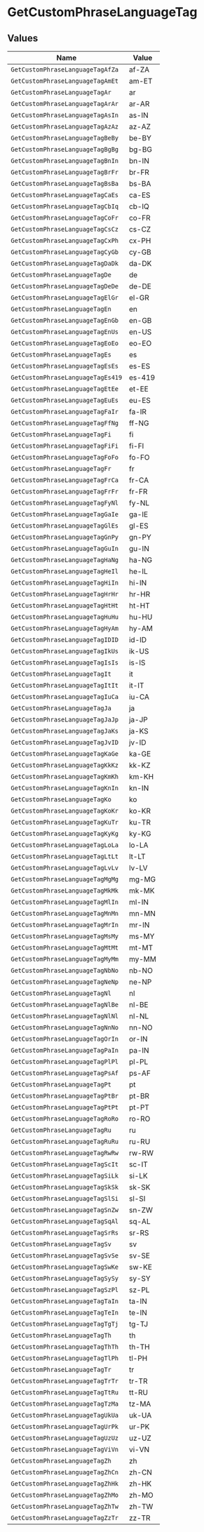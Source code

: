 # GetCustomPhraseLanguageTag


## Values

| Name                              | Value                             |
| --------------------------------- | --------------------------------- |
| `GetCustomPhraseLanguageTagAfZa`  | af-ZA                             |
| `GetCustomPhraseLanguageTagAmEt`  | am-ET                             |
| `GetCustomPhraseLanguageTagAr`    | ar                                |
| `GetCustomPhraseLanguageTagArAr`  | ar-AR                             |
| `GetCustomPhraseLanguageTagAsIn`  | as-IN                             |
| `GetCustomPhraseLanguageTagAzAz`  | az-AZ                             |
| `GetCustomPhraseLanguageTagBeBy`  | be-BY                             |
| `GetCustomPhraseLanguageTagBgBg`  | bg-BG                             |
| `GetCustomPhraseLanguageTagBnIn`  | bn-IN                             |
| `GetCustomPhraseLanguageTagBrFr`  | br-FR                             |
| `GetCustomPhraseLanguageTagBsBa`  | bs-BA                             |
| `GetCustomPhraseLanguageTagCaEs`  | ca-ES                             |
| `GetCustomPhraseLanguageTagCbIq`  | cb-IQ                             |
| `GetCustomPhraseLanguageTagCoFr`  | co-FR                             |
| `GetCustomPhraseLanguageTagCsCz`  | cs-CZ                             |
| `GetCustomPhraseLanguageTagCxPh`  | cx-PH                             |
| `GetCustomPhraseLanguageTagCyGb`  | cy-GB                             |
| `GetCustomPhraseLanguageTagDaDk`  | da-DK                             |
| `GetCustomPhraseLanguageTagDe`    | de                                |
| `GetCustomPhraseLanguageTagDeDe`  | de-DE                             |
| `GetCustomPhraseLanguageTagElGr`  | el-GR                             |
| `GetCustomPhraseLanguageTagEn`    | en                                |
| `GetCustomPhraseLanguageTagEnGb`  | en-GB                             |
| `GetCustomPhraseLanguageTagEnUs`  | en-US                             |
| `GetCustomPhraseLanguageTagEoEo`  | eo-EO                             |
| `GetCustomPhraseLanguageTagEs`    | es                                |
| `GetCustomPhraseLanguageTagEsEs`  | es-ES                             |
| `GetCustomPhraseLanguageTagEs419` | es-419                            |
| `GetCustomPhraseLanguageTagEtEe`  | et-EE                             |
| `GetCustomPhraseLanguageTagEuEs`  | eu-ES                             |
| `GetCustomPhraseLanguageTagFaIr`  | fa-IR                             |
| `GetCustomPhraseLanguageTagFfNg`  | ff-NG                             |
| `GetCustomPhraseLanguageTagFi`    | fi                                |
| `GetCustomPhraseLanguageTagFiFi`  | fi-FI                             |
| `GetCustomPhraseLanguageTagFoFo`  | fo-FO                             |
| `GetCustomPhraseLanguageTagFr`    | fr                                |
| `GetCustomPhraseLanguageTagFrCa`  | fr-CA                             |
| `GetCustomPhraseLanguageTagFrFr`  | fr-FR                             |
| `GetCustomPhraseLanguageTagFyNl`  | fy-NL                             |
| `GetCustomPhraseLanguageTagGaIe`  | ga-IE                             |
| `GetCustomPhraseLanguageTagGlEs`  | gl-ES                             |
| `GetCustomPhraseLanguageTagGnPy`  | gn-PY                             |
| `GetCustomPhraseLanguageTagGuIn`  | gu-IN                             |
| `GetCustomPhraseLanguageTagHaNg`  | ha-NG                             |
| `GetCustomPhraseLanguageTagHeIl`  | he-IL                             |
| `GetCustomPhraseLanguageTagHiIn`  | hi-IN                             |
| `GetCustomPhraseLanguageTagHrHr`  | hr-HR                             |
| `GetCustomPhraseLanguageTagHtHt`  | ht-HT                             |
| `GetCustomPhraseLanguageTagHuHu`  | hu-HU                             |
| `GetCustomPhraseLanguageTagHyAm`  | hy-AM                             |
| `GetCustomPhraseLanguageTagIDID`  | id-ID                             |
| `GetCustomPhraseLanguageTagIkUs`  | ik-US                             |
| `GetCustomPhraseLanguageTagIsIs`  | is-IS                             |
| `GetCustomPhraseLanguageTagIt`    | it                                |
| `GetCustomPhraseLanguageTagItIt`  | it-IT                             |
| `GetCustomPhraseLanguageTagIuCa`  | iu-CA                             |
| `GetCustomPhraseLanguageTagJa`    | ja                                |
| `GetCustomPhraseLanguageTagJaJp`  | ja-JP                             |
| `GetCustomPhraseLanguageTagJaKs`  | ja-KS                             |
| `GetCustomPhraseLanguageTagJvID`  | jv-ID                             |
| `GetCustomPhraseLanguageTagKaGe`  | ka-GE                             |
| `GetCustomPhraseLanguageTagKkKz`  | kk-KZ                             |
| `GetCustomPhraseLanguageTagKmKh`  | km-KH                             |
| `GetCustomPhraseLanguageTagKnIn`  | kn-IN                             |
| `GetCustomPhraseLanguageTagKo`    | ko                                |
| `GetCustomPhraseLanguageTagKoKr`  | ko-KR                             |
| `GetCustomPhraseLanguageTagKuTr`  | ku-TR                             |
| `GetCustomPhraseLanguageTagKyKg`  | ky-KG                             |
| `GetCustomPhraseLanguageTagLoLa`  | lo-LA                             |
| `GetCustomPhraseLanguageTagLtLt`  | lt-LT                             |
| `GetCustomPhraseLanguageTagLvLv`  | lv-LV                             |
| `GetCustomPhraseLanguageTagMgMg`  | mg-MG                             |
| `GetCustomPhraseLanguageTagMkMk`  | mk-MK                             |
| `GetCustomPhraseLanguageTagMlIn`  | ml-IN                             |
| `GetCustomPhraseLanguageTagMnMn`  | mn-MN                             |
| `GetCustomPhraseLanguageTagMrIn`  | mr-IN                             |
| `GetCustomPhraseLanguageTagMsMy`  | ms-MY                             |
| `GetCustomPhraseLanguageTagMtMt`  | mt-MT                             |
| `GetCustomPhraseLanguageTagMyMm`  | my-MM                             |
| `GetCustomPhraseLanguageTagNbNo`  | nb-NO                             |
| `GetCustomPhraseLanguageTagNeNp`  | ne-NP                             |
| `GetCustomPhraseLanguageTagNl`    | nl                                |
| `GetCustomPhraseLanguageTagNlBe`  | nl-BE                             |
| `GetCustomPhraseLanguageTagNlNl`  | nl-NL                             |
| `GetCustomPhraseLanguageTagNnNo`  | nn-NO                             |
| `GetCustomPhraseLanguageTagOrIn`  | or-IN                             |
| `GetCustomPhraseLanguageTagPaIn`  | pa-IN                             |
| `GetCustomPhraseLanguageTagPlPl`  | pl-PL                             |
| `GetCustomPhraseLanguageTagPsAf`  | ps-AF                             |
| `GetCustomPhraseLanguageTagPt`    | pt                                |
| `GetCustomPhraseLanguageTagPtBr`  | pt-BR                             |
| `GetCustomPhraseLanguageTagPtPt`  | pt-PT                             |
| `GetCustomPhraseLanguageTagRoRo`  | ro-RO                             |
| `GetCustomPhraseLanguageTagRu`    | ru                                |
| `GetCustomPhraseLanguageTagRuRu`  | ru-RU                             |
| `GetCustomPhraseLanguageTagRwRw`  | rw-RW                             |
| `GetCustomPhraseLanguageTagScIt`  | sc-IT                             |
| `GetCustomPhraseLanguageTagSiLk`  | si-LK                             |
| `GetCustomPhraseLanguageTagSkSk`  | sk-SK                             |
| `GetCustomPhraseLanguageTagSlSi`  | sl-SI                             |
| `GetCustomPhraseLanguageTagSnZw`  | sn-ZW                             |
| `GetCustomPhraseLanguageTagSqAl`  | sq-AL                             |
| `GetCustomPhraseLanguageTagSrRs`  | sr-RS                             |
| `GetCustomPhraseLanguageTagSv`    | sv                                |
| `GetCustomPhraseLanguageTagSvSe`  | sv-SE                             |
| `GetCustomPhraseLanguageTagSwKe`  | sw-KE                             |
| `GetCustomPhraseLanguageTagSySy`  | sy-SY                             |
| `GetCustomPhraseLanguageTagSzPl`  | sz-PL                             |
| `GetCustomPhraseLanguageTagTaIn`  | ta-IN                             |
| `GetCustomPhraseLanguageTagTeIn`  | te-IN                             |
| `GetCustomPhraseLanguageTagTgTj`  | tg-TJ                             |
| `GetCustomPhraseLanguageTagTh`    | th                                |
| `GetCustomPhraseLanguageTagThTh`  | th-TH                             |
| `GetCustomPhraseLanguageTagTlPh`  | tl-PH                             |
| `GetCustomPhraseLanguageTagTr`    | tr                                |
| `GetCustomPhraseLanguageTagTrTr`  | tr-TR                             |
| `GetCustomPhraseLanguageTagTtRu`  | tt-RU                             |
| `GetCustomPhraseLanguageTagTzMa`  | tz-MA                             |
| `GetCustomPhraseLanguageTagUkUa`  | uk-UA                             |
| `GetCustomPhraseLanguageTagUrPk`  | ur-PK                             |
| `GetCustomPhraseLanguageTagUzUz`  | uz-UZ                             |
| `GetCustomPhraseLanguageTagViVn`  | vi-VN                             |
| `GetCustomPhraseLanguageTagZh`    | zh                                |
| `GetCustomPhraseLanguageTagZhCn`  | zh-CN                             |
| `GetCustomPhraseLanguageTagZhHk`  | zh-HK                             |
| `GetCustomPhraseLanguageTagZhMo`  | zh-MO                             |
| `GetCustomPhraseLanguageTagZhTw`  | zh-TW                             |
| `GetCustomPhraseLanguageTagZzTr`  | zz-TR                             |
